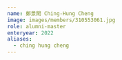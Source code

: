 ```yaml
---
name: 鄭景閎 Ching-Hung Cheng 
image: images/members/310553061.jpg 
role: alumni-master
enteryear: 2022
aliases:
  - ching hung cheng
---
```

